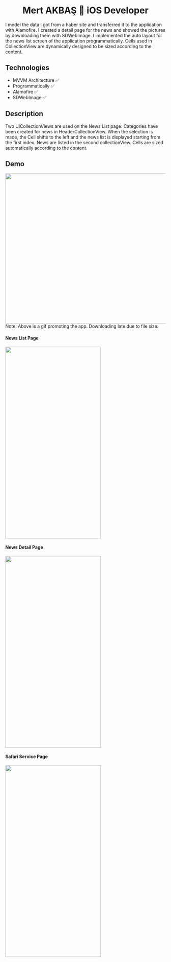 <h1 align=center>Mert AKBAŞ  iOS Developer</h1> 
I model the data I got from a haber site and transferred it to the application with Alamofire. I created a detail page for the news and showed the pictures by downloading them with SDWebImage. I implemented the auto layout for the news list screen of the application programmatically. Cells used in CollectionView are dynamically designed to be sized according to the content.

## Technologies
+ MVVM Architecture ✅ 
+ Programmatically ✅
+ Alamofire ✅
+ SDWebImage ✅

## Description
Two UICollectionViews are used on the News List page.
Categories have been created for news in HeaderCollectionView. When the selection is made, the Cell shifts to the left and the news list is displayed starting from the first index. News are listed in the second collectionView. Cells are sized automatically according to the content.

## Demo
<img src="https://github.com/akbasmert/MertAKBAS_HW2/blob/main/ReadmePhotos/newsGif.gif" width="900" height="470" />
Note: Above is a gif promoting the app. Downloading late due to file size.

#### News List Page

<img src="https://github.com/akbasmert/MertAKBAS_HW2/blob/main/ReadmePhotos/news1.png" width="300" height="600" />

#### News Detail Page

<img src="https://github.com/akbasmert/MertAKBAS_HW2/blob/main/ReadmePhotos/nesw2.png" width="300" height="600" />

#### Safari Service Page

<img src="https://github.com/akbasmert/MertAKBAS_HW2/blob/main/ReadmePhotos/news3.png" width="300" height="600" />
